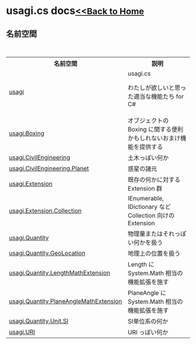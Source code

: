 # usagi.cs docs<small>[<<Back to Home](https://github.com/usagi/usagi.cs/blob/master/Help/Home.md)</small> 


## 名前空間
&nbsp;<table><tr><th>名前空間</th><th>説明</th></tr><tr><td><a href="N_usagi.md">usagi</a></td><td>
usagi.cs 

わたしが欲しいと思った適当な機能たち for C#</td></tr><tr><td><a href="N_usagi_Boxing.md">usagi.Boxing</a></td><td>
オブジェクトの Boxing に関する便利かもしれないおまけ機能を提供する</td></tr><tr><td><a href="N_usagi_CivilEngineering.md">usagi.CivilEngineering</a></td><td>
土木っぽい何か</td></tr><tr><td><a href="N_usagi_CivilEngineering_Planet.md">usagi.CivilEngineering.Planet</a></td><td>
惑星の諸元</td></tr><tr><td><a href="N_usagi_Extension.md">usagi.Extension</a></td><td>
既存の何かに対する Extension 群</td></tr><tr><td><a href="N_usagi_Extension_Collection.md">usagi.Extension.Collection</a></td><td>
IEnumerable, IDictionary など Collection 向けの Extension</td></tr><tr><td><a href="N_usagi_Quantity.md">usagi.Quantity</a></td><td>
物理量またはそれっぽい何かを扱う</td></tr><tr><td><a href="N_usagi_Quantity_GeoLocation.md">usagi.Quantity.GeoLocation</a></td><td>
地理上の位置を扱う</td></tr><tr><td><a href="N_usagi_Quantity_LengthMathExtension.md">usagi.Quantity.LengthMathExtension</a></td><td>
Length に System.Math 相当の機能拡張を施す</td></tr><tr><td><a href="N_usagi_Quantity_PlaneAngleMathExtension.md">usagi.Quantity.PlaneAngleMathExtension</a></td><td>
PlaneAngle に System.Math 相当の機能拡張を施す</td></tr><tr><td><a href="N_usagi_Quantity_Unit_SI.md">usagi.Quantity.Unit.SI</a></td><td>
SI単位系の何か</td></tr><tr><td><a href="N_usagi_URI.md">usagi.URI</a></td><td>
URI っぽい何か</td></tr></table>&nbsp;
